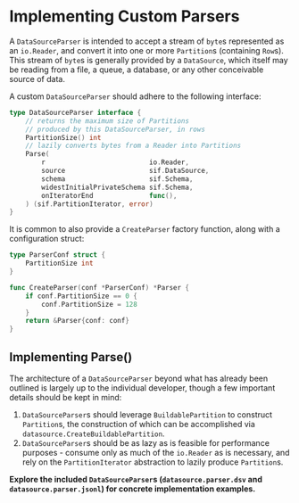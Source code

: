 # Implementing Custom Parsers

A `DataSourceParser` is intended to accept a stream of `byte`s represented as an `io.Reader`, and convert it into one or more `Partition`s (containing `Row`s). This stream of `byte`s is generally provided by a `DataSource`, which itself may be reading from a file, a queue, a database, or any other conceivable source of data.

A custom `DataSourceParser` should adhere to the following interface:

```go
type DataSourceParser interface {
	// returns the maximum size of Partitions
	// produced by this DataSourceParser, in rows
	PartitionSize() int
	// lazily converts bytes from a Reader into Partitions
	Parse(
		r                          io.Reader,
		source                     sif.DataSource,
		schema                     sif.Schema,
		widestInitialPrivateSchema sif.Schema,
		onIteratorEnd              func(),
	) (sif.PartitionIterator, error)
}
```

It is common to also provide a `CreateParser` factory function, along with a configuration struct:

```go
type ParserConf struct {
	PartitionSize int
}

func CreateParser(conf *ParserConf) *Parser {
	if conf.PartitionSize == 0 {
		conf.PartitionSize = 128
	}
	return &Parser{conf: conf}
}
```

## Implementing Parse()

The architecture of a `DataSourceParser` beyond what has already been outlined is largely up to the individual developer, though a few important details should be kept in mind:

1. `DataSourceParser`s should leverage `BuildablePartition` to construct `Partition`s, the construction of which can be accomplished via `datasource.CreateBuildablePartition`.
1. `DataSourceParser`s should be as lazy as is feasible for performance purposes - consume only as much of the `io.Reader` as is necessary, and rely on the `PartitionIterator` abstraction to lazily produce `Partition`s.

**Explore the included `DataSourceParser`s (`datasource.parser.dsv` and `datasource.parser.jsonl`) for concrete implementation examples.**
